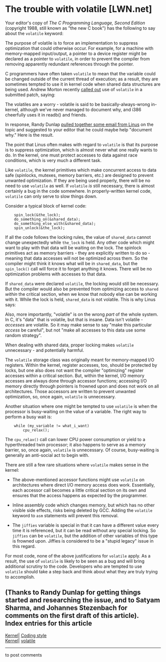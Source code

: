 # The trouble with volatile [LWN.net]

Your editor's copy of _The C Programming Language, Second Edition_ (copyright 1988, still known as "the new C book") has the following to say about the `volatile` keyword: 

The purpose of volatile is to force an implementation to suppress optimization that could otherwise occur. For example, for a machine with memory-mapped input/output, a pointer to a device register might be declared as a pointer to `volatile`, in order to prevent the compiler from removing apparently redundant references through the pointer. 

C programmers have often taken `volatile` to mean that the variable could be changed outside of the current thread of execution; as a result, they are sometimes tempted to use it in kernel code when shared data structures are being used. Andrew Morton recently [called out](/Articles/233481/) use of `volatile` in a submitted patch, saying: 

The volatiles are a worry - volatile is said to be basically-always-wrong in-kernel, although we've never managed to document why, and i386 cheerfully uses it in readb() and friends. 

In response, Randy Dunlap [pulled together some email from Linus](/Articles/233482/) on the topic and suggested to your editor that he could maybe help "document why." Here is the result. 

The point that Linus often makes with regard to `volatile` is that its purpose is to suppress optimization, which is almost never what one really wants to do. In the kernel, one must protect accesses to data against race conditions, which is very much a different task. 

Like `volatile`, the kernel primitives which make concurrent access to data safe (spinlocks, mutexes, memory barriers, etc.) are designed to prevent unwanted optimization. If they are being used properly, there will be no need to use `volatile` as well. If `volatile` _is_ still necessary, there is almost certainly a bug in the code somewhere. In properly-written kernel code, `volatile` can only serve to slow things down. 

Consider a typical block of kernel code: 
    
    
        spin_lock(&the_lock);
        do_something_on(&shared_data);
        do_something_else_with(&shared_data);
        spin_unlock(&the_lock);
    

If all the code follows the locking rules, the value of `shared_data` cannot change unexpectedly while `the_lock` is held. Any other code which might want to play with that data will be waiting on the lock. The spinlock primitives act as memory barriers - they are explicitly written to do so - meaning that data accesses will not be optimized across them. So the compiler might think it knows what will be in `shared_data`, but the `spin_lock()` call will force it to forget anything it knows. There will be no optimization problems with accesses to that data. 

If `shared_data` were declared `volatile`, the locking would still be necessary. But the compiler would also be prevented from optimizing access to `shared` _within_ the critical section, when we know that nobody else can be working with it. While the lock is held, `shared_data` is not volatile. This is why Linus says: 

Also, more importantly, "volatile" is on the wrong _part_ of the whole system. In C, it's "data" that is volatile, but that is insane. Data isn't volatile - _accesses_ are volatile. So it may make sense to say "make this particular _access_ be careful", but not "make all accesses to this data use some random strategy". 

When dealing with shared data, proper locking makes `volatile` unnecessary - and potentially harmful. 

The `volatile` storage class was originally meant for memory-mapped I/O registers. Within the kernel, register accesses, too, should be protected by locks, but one also does not want the compiler "optimizing" register accesses within a critical section. But, within the kernel, I/O memory accesses are always done through accessor functions; accessing I/O memory directly through pointers is frowned upon and does not work on all architectures. Those accessors are written to prevent unwanted optimization, so, once again, `volatile` is unnecessary. 

Another situation where one might be tempted to use `volatile` is when the processor is busy-waiting on the value of a variable. The right way to perform a busy wait is: 
    
    
        while (my_variable != what_i_want)
            cpu_relax();
    

The `cpu_relax()` call can lower CPU power consumption or yield to a hyperthreaded twin processor; it also happens to serve as a memory barrier, so, once again, `volatile` is unnecessary. Of course, busy-waiting is generally an anti-social act to begin with. 

There are still a few rare situations where `volatile` makes sense in the kernel: 

  * The above-mentioned accessor functions might use `volatile` on architectures where direct I/O memory access does work. Essentially, each accessor call becomes a little critical section on its own and ensures that the access happens as expected by the programmer. 

  * Inline assembly code which changes memory, but which has no other visible side effects, risks being deleted by GCC. Adding the `volatile` keyword to `asm` statements will prevent this removal. 

  * The `jiffies` variable is special in that it can have a different value every time it is referenced, but it can be read without any special locking. So `jiffies` can be `volatile`, but the addition of other variables of this type is frowned upon. Jiffies is considered to be a "stupid legacy" issue in this regard. 




For most code, none of the above justifications for `volatile` apply. As a result, the use of `volatile` is likely to be seen as a bug and will bring additional scrutiny to the code. Developers who are tempted to use `volatile` should take a step back and think about what they are truly trying to accomplish. 

(Thanks to Randy Dunlap for getting things started and researching the issue, and to Satyam Sharma, and Johannes Stezenbach for comments on the first draft of this article).  
Index entries for this article  
---  
[Kernel](/Kernel/Index)| [Coding style](/Kernel/Index#Coding_style)  
[Kernel](/Kernel/Index)| [volatile](/Kernel/Index#volatile)  
  


* * *

to post comments 
